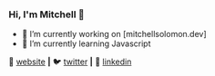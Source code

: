 ### Hi, I'm Mitchell 👋


- 🔭 I’m currently working on [mitchellsolomon.dev]
- 🌱 I’m currently learning Javascript

🏡 [website][website] **|** 
🐦 [twitter][twitter] **|** 
👔 [linkedin][linkedin]

[website]: https://mitchellsolomon.dev
[twitter]: https://twitter.com/rmsolomon_
[linkedin]: https://www.linkedin.com/in/mitchell-solomon-2894b4a4/

<!--
**rmsolomon/rmsolomon** is a ✨ _special_ ✨ repository because its `README.md` (this file) appears on your GitHub profile.

Here are some ideas to get you started:

- 🔭 I’m currently working on ...
- 🌱 I’m currently learning ...
- 👯 I’m looking to collaborate on ...
- 🤔 I’m looking for help with ...
- 💬 Ask me about ...
- 📫 How to reach me: ...
- 😄 Pronouns: ...
- ⚡ Fun fact: ...
-->
